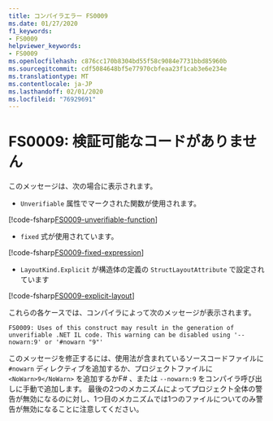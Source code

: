 ```yaml
---
title: コンパイラエラー FS0009
ms.date: 01/27/2020
f1_keywords:
- FS0009
helpviewer_keywords:
- FS0009
ms.openlocfilehash: c876cc170b8304bd55f58c9084e7731bbd85960b
ms.sourcegitcommit: cdf5084648bf5e77970cbfeaa23f1cab3e6e234e
ms.translationtype: MT
ms.contentlocale: ja-JP
ms.lasthandoff: 02/01/2020
ms.locfileid: "76929691"
---
```

# <a name="fs0009-possible-unverifiable-code"></a>FS0009: 検証可能なコードがありません

このメッセージは、次の場合に表示されます。

* `Unverifiable` 属性でマークされた関数が使用されます。

[!code-fsharp[FS0009-unverifiable-function](~/samples/snippets/fsharp/compiler-messages/fs0009.fs#L2)]

* `fixed` 式が使用されています。

[!code-fsharp[FS0009-fixed-expression](~/samples/snippets/fsharp/compiler-messages/fs0009.fs#L5-L9)]

* `LayoutKind.Explicit` が構造体の定義の `StructLayoutAttribute` で設定されています

[!code-fsharp[FS0009-explicit-layout](~/samples/snippets/fsharp/compiler-messages/fs0009.fs#L12-L16)]

これらの各ケースでは、コンパイラによって次のメッセージが表示されます。

```text
FS0009: Uses of this construct may result in the generation of unverifiable .NET IL code. This warning can be disabled using '--nowarn:9' or '#nowarn "9"'
```

このメッセージを修正するには、使用法が含まれているソースコードファイルに `#nowarn` ディレクティブを追加するか、プロジェクトファイルに `<NoWarn>9</NoWarn>` を追加するかF# 、または `--nowarn:9` をコンパイラ呼び出しに手動で追加します。 最後の2つのメカニズムによってプロジェクト全体の警告が無効になるのに対し、1つ目のメカニズムでは1つのファイルについてのみ警告が無効になることに注意してください。
